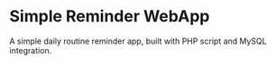 # Simple Reminder WebApp
A simple daily routine reminder app, built with PHP script and MySQL integration.

